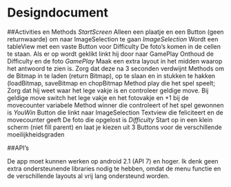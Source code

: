 # Designdocument
##Activities en Methods
*StartScreen*
	Alleen een plaatje en een Button (geen returnwaarde) om naar ImageSelection te gaan
*ImageSelection*
	Wordt een tableView met een vaste Button voor Difficulty De foto’s  komen in de cellen te staan. Als er op wordt geklikt linkt hij door naar GamePlay
	Onthoud de Difficulty en de foto
*GamePlay*
	Maak een extra layout in het midden waarop het antwoord te zien is. Zorg dat deze na 3 seconden verdwijnt
	Methods om de Bitmap in te laden (return Bitmap), op te slaan en in stukken te hakken (loadBitmap, saveBitmap en chopBitmap
	Method play die het spel speelt; Zorg dat hij weet waar het lege vakje is en controleer geldige move. Bij geldige move switch het lege vakje en het fotovakje en +1 bij de movecounter variabele
	Method winner die controleert of het spel gewonnen is
*YouWin*
	Button die linkt naar ImageSelection
	Textview die feliciteert en de movecounter geeft
	De foto die opgelost is
*Difficulty*
	Start op in een klein scherm (niet fill parent) en laat je kiezen uit 3 Buttons voor de verschillende moeilijkheidsgraden

##API’s

De app moet kunnen werken op android 2.1 (API 7) en hoger.
Ik denk geen extra ondersteunende libraries nodig te hebben, omdat de menu functie en de verschillende layouts al vrij lang ondersteund worden.

